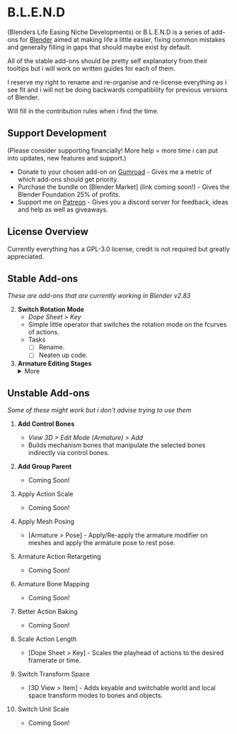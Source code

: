 # B.L.E.N.D
(Blenders Life Easing Niche Developments) or B.L.E.N.D is a series of add-ons for  [Blender](https://www.blender.org/) aimed at making life a little easier, fixing common mistakes and generally filling in gaps that should maybe exist by default.

All of the stable add-ons should be pretty self explanatory from their tooltips but i will work on written guides for each of them.

I reserve my right to rename and re-organise and re-license everything as i see fit and i will not be doing backwards compatibility for previous versions of Blender.

Will fill in the contribution rules when i find the time.

## Support Development
(Please consider supporting financially! More help = more time i can put into updates, new features and support.)

- Donate to your chosen add-on on [Gumroad](https://gumroad.com/jimkroovy) - Gives me a metric of which add-ons should get priority.
- Purchase the bundle on [Blender Market] (link coming soon!) - Gives the Blender Foundation 25% of profits.
- Support me on [Patreon](https://patreon.com/JimKroovy) - Gives you a discord server for feedback, ideas and help as well as giveaways.

## License Overview
Currently everything has a GPL-3.0 license, credit is not required but greatly appreciated.

## Stable Add-ons
*These are add-ons that are currently working in Blender v2.83*

2. **Switch Rotation Mode**
    - *Dope Sheet > Key*
    - Simple little operator that switches the rotation mode on the fcurves of actions.
    - Tasks
        - [ ] Rename.
        - [ ] Neaten up code.

1. **Armature Editing Stages** <details><summary>More</summary>
    <p>
        - *Properties > Armature > Data* 
        - Modular armature stages, easy to revert/progress through changes and switch between rigging on the fly.
        - Tasks
            - [ ] Rework object and data pushing to account for bones.
            - [ ] Add in a node tree?
    </p>
    </details>
    

## Unstable Add-ons
*Some of these might work but i don't advise trying to use them*

1. **Add Control Bones**
    - *View 3D > Edit Mode (Armature) > Add* 
    - Builds mechanism bones that manipulate the selected bones indirectly via control bones.

2. **Add Group Parent** 
    - Coming Soon!

3. Apply Action Scale 
    - Coming Soon!

4. Apply Mesh Posing 
    - [Armature > Pose] - Apply/Re-apply the armature modifier on meshes and apply the armature pose to rest pose.

5. Armature Action Retargeting 
    - Coming Soon!

6. Armature Bone Mapping 
    - Coming Soon!

7. Better Action Baking 
    - Coming Soon!

8. Scale Action Length 
    - [Dope Sheet > Key] - Scales the playhead of actions to the desired framerate or time.

9. Switch Transform Space 
    - [3D View > Item] - Adds keyable and switchable world and local space transform modes to bones and objects.

10. Switch Unit Scale 
    - Coming Soon!
